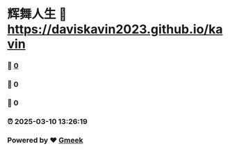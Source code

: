 # 辉舞人生 :link: https://daviskavin2023.github.io/kavin 
### :page_facing_up: [0](https://daviskavin2023.github.io/kavin/tag.html) 
### :speech_balloon: 0 
### :hibiscus: 0 
### :alarm_clock: 2025-03-10 13:26:19 
### Powered by :heart: [Gmeek](https://github.com/Meekdai/Gmeek)
